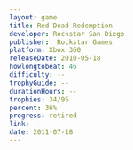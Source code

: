 ```yaml
---
layout: game
title: Red Dead Redemption
developer: Rockstar San Diego
publisher: 	Rockstar Games
platform: Xbox 360
releaseDate: 2010-05-18
howlongtobeat: 46
difficulty: --
trophyGuide: --
durationHours: --
trophies: 34/95
percent: 36%
progress: retired
link: --
date: 2011-07-18
---
```

